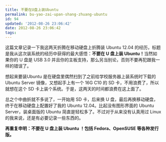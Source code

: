 ```yaml
---
title: 不要在U盘上装Ubuntu
permalink: bu-yao-zai-upan-shang-zhuang-ubuntu
id: 94
updated: '2012-08-26 23:06:42'
date: 2012-08-26 23:06:42
tags:
---
```


<p>这篇文章记录一下我这两天折腾在移动硬盘上折腾装 Ubuntu 12.04 的经历，标题是我从这次装系统的经历中获得的最大感悟：<strong>不要在 U 盘上装 Ubuntu！</strong>当然如果你的 U 盘是 USB 3.0 并且你的主板支持，那么另当别论，否则不要再犯跟我一样的错误了。</p>
<p>想起来要装Ubuntu 是在硬盘里偶然扫到了之前给学校服务器上装系统时下载的 Ubuntu Server 镜像，又想起手上有一个 16G C10 的 SD 卡，不用浪费了，所以就想在这个 SD 卡上装个系统。于是，这两天的时间都浪费在这上面了。</p>
<p>总之个中曲折就不多说了，一开始用 SD 卡，后来换 U 盘，最后再换移动硬盘，终于在移动硬盘上配置好了我的 Ubuntu 12.04。比起没有图形界面的 Ubuntu Server，装桌面版的 Ubuntu 简直是轻松多了。不过对于从来没有认真用过 Linux 的我来说，还是有必要记录一些东西的。</p>
<p><strong>再重复申明：不要在 U 盘上装 Ubuntu ！包括 Fedora、OpenSUSE 等各种发行版。</strong></p>